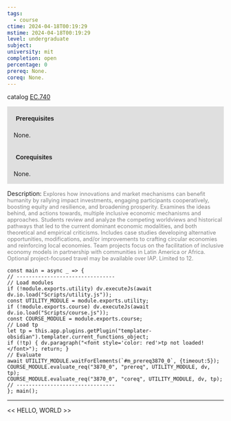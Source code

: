 ```yaml
---
tags:
  - course
ctime: 2024-04-18T00:19:29
mstime: 2024-04-18T00:19:29
level: undergraduate
subject: 
university: mit
completion: open
percentage: 0
prereq: None.
coreq: None.
---
```


catalog [EC.740](http://student.mit.edu/catalog/mECa.html#EC.740)

<span style="display: block; padding: 15px; background-color: rgb(100, 100, 100, 0.2);"><font id="m_prereq3870_0" style="display: block; font-family: Arial, sans-serif; font-weight: bold; padding: 5px">Prerequisites</font><br><span id="prereq3870_0">None.</span></span>
<span style="display: block; padding: 15px; background-color: rgb(100, 100, 100, 0.2);"><font id="m_coreq3870_0" style="display: block; font-family: Arial, sans-serif; font-weight: bold; padding: 5px">Corequisites</font><br><span id="coreq3870_0">None.</span></span>

<font style="">Description:</font>
<font style="color: grey; font-size: 0.8rem;">Explores how innovations and market mechanisms can benefit humanity by rallying impact investments, engaging participants cooperatively, boosting equity and resilience, and broadening prosperity. Examines the ideas behind, and actions towards, multiple inclusive economic mechanisms and approaches. Students review and analyze the competing worldviews and historical pathways that led to the current dominant economic modalities, and both theoretical and empirical criticisms. Includes case studies developing alternative opportunities, modifications, and/or improvements to crafting circular economies and reinforcing local economies. Team projects focus on the facilitation of inclusive economy models in partnership with communities in Latin America or Africa. Optional project-focused travel may be available over IAP. Limited to 12.</font>

```dataviewjs
const main = async _ => {
// --------------------------------
// Load modules
if (!module.exports.utility) dv.executeJs(await dv.io.load("Scripts/utility.js"));
const UTILITY_MODULE = module.exports.utility;
if (!module.exports.course) dv.executeJs(await dv.io.load("Scripts/course.js"));
const COURSE_MODULE = module.exports.course;
// Load tp
let tp = this.app.plugins.getPlugin("templater-obsidian").templater.current_functions_object;
if (!tp) { dv.paragraph("<font style='color: red'>tp not loaded!</font>"); return; }
// Evaluate
await UTILITY_MODULE.waitForElements(`#m_prereq3870_0`, {timeout:5});
COURSE_MODULE.evaluate_req("3870_0", "prereq", UTILITY_MODULE, dv, tp);
COURSE_MODULE.evaluate_req("3870_0", "coreq", UTILITY_MODULE, dv, tp);
// --------------------------------
}; main();
```

---

<< HELLO, WORLD >>
